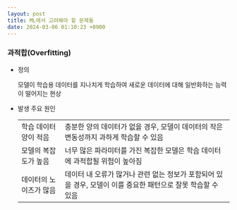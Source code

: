 ```yaml
---
layout: post
title: ML에서 고려해야 할 문제들 
date: 2024-03-06 01:10:23 +0900
---
```

### 과적합(Overfitting)
- 정의
  <p class="sub">모델이 학습용 데이터를 지나치게 학습하여 새로운 데이터에 대해 일반화하는 능력이 떨어지는 현상
  </p>
- 발생 주요 원인
  <table>
  <tr>
  <td>학습 데이터 양이 적음</td>
  <td>충분한 양의 데이터가 없을 경우, 모델이 데이터의 작은 변동성까지 과하게 학습할 수 있음</td>
  </tr>
  <tr>
  <td>모델의 복잡도가 높음</td>
  <td>너무 많은 파라미터를 가진 복잡한 모델은 학습 데이터에 과적합될 위험이 높아짐</td>
  </tr>
  <tr>
  <td>데이터의 노이즈가 많음</td>
  <td>데이터 내 오류가 많거나 관련 없는 정보가 포함되어 있을 경우, 모델이 이를 중요한 패턴으로 잘못 학습할 수 있음</td>
  </tr>
  </table>